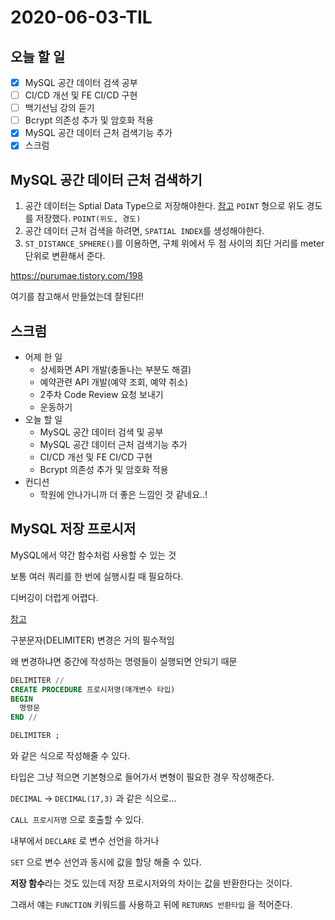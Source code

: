 # 2020-06-03-TIL

## 오늘 할 일

- [x] MySQL 공간 데이터 검색 공부
- [ ] CI/CD 개선 및 FE CI/CD 구현
- [ ] 백기선님 강의 듣기
- [ ] Bcrypt 의존성 추가 및 암호화 적용
- [x] MySQL 공간 데이터 근처 검색기능 추가
- [x] 스크럼

## MySQL 공간 데이터 근처 검색하기

1. 공간 데이터는 Sptial Data Type으로 저장해야한다.
   [참고](https://dev.mysql.com/doc/refman/5.7/en/spatial-types.html)
   `POINT` 형으로 위도 경도를 저장했다. `POINT(위도, 경도)`
2. 공간 데이터 근처 검색을 하려면, `SPATIAL INDEX`를 생성해야한다.
3. `ST_DISTANCE_SPHERE()`를 이용하면, 구체 위에서 두 점 사이의 최단 거리를 meter 단위로 변환해서 준다.

https://purumae.tistory.com/198

여기를 참고해서 만들었는데 잘된다!!

## 스크럼

- 어제 한 일
    - 상세화면 API 개발(충돌나는 부분도 해결)
    - 예약관련 API 개발(예약 조회, 예약 취소)
    - 2주차 Code Review 요청 보내기
    - 운동하기
- 오늘 할 일
    - MySQL 공간 데이터 검색 및 공부
    - MySQL 공간 데이터 근처 검색기능 추가
    - CI/CD 개선 및 FE CI/CD 구현
    - Bcrypt 의존성 추가 및 암호화 적용
- 컨디션
    - 학원에 안나가니까 더 좋은 느낌인 것 같네요..!

## MySQL 저장 프로시저

MySQL에서 약간 함수처럼 사용할 수 있는 것

보통 여러 쿼리를 한 번에 실행시킬 때 필요하다.

디버깅이 더럽게 어렵다.

[참고](https://recoveryman.tistory.com/186)

구분문자(DELIMITER) 변경은 거의 필수적임

왜 변경하냐면 중간에 작성하는 명령들이 실행되면 안되기 때문

```sql
DELIMITER //
CREATE PROCEDURE 프로시저명(매개변수 타입)
BEGIN
  명령문
END //

DELIMITER ;
```

와 같은 식으로 작성해줄 수 있다.

타입은 그냥 적으면 기본형으로 들어가서 변형이 필요한 경우 작성해준다.

`DECIMAL` → `DECIMAL(17,3)` 과 같은 식으로...

`CALL 프로시저명` 으로 호출할 수 있다.

내부에서 `DECLARE` 로 변수 선언을 하거나

`SET` 으로 변수 선언과 동시에 값을 할당 해줄 수 있다.

**저장 함수**라는 것도 있는데 저장 프로시저와의 차이는 값을 반환한다는 것이다.

그래서 얘는 `FUNCTION` 키워드를 사용하고 뒤에 `RETURNS 반환타입` 을 적어준다. 

